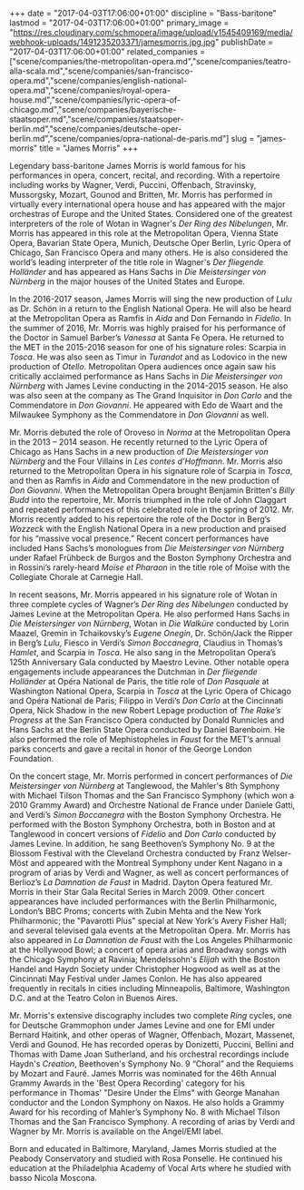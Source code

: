 +++
date = "2017-04-03T17:06:00+01:00"
discipline = "Bass-baritone"
lastmod = "2017-04-03T17:06:00+01:00"
primary_image = "https://res.cloudinary.com/schmopera/image/upload/v1545409169/media/webhook-uploads/1491235203371/jamesmorris.jpg.jpg"
publishDate = "2017-04-03T17:06:00+01:00"
related_companies = ["scene/companies/the-metropolitan-opera.md","scene/companies/teatro-alla-scala.md","scene/companies/san-francisco-opera.md","scene/companies/english-national-opera.md","scene/companies/royal-opera-house.md","scene/companies/lyric-opera-of-chicago.md","scene/companies/bayerische-staatsoper.md","scene/companies/staatsoper-berlin.md","scene/companies/deutsche-oper-berlin.md","scene/companies/opra-national-de-paris.md"]
slug = "james-morris"
title = "James Morris"
+++

Legendary bass-baritone James Morris is world famous for his performances in opera, concert, recital, and recording. With a repertoire including works by Wagner, Verdi, Puccini, Offenbach, Stravinsky, Mussorgsky, Mozart, Gounod and Britten, Mr. Morris has performed in virtually every international opera house and has appeared with the major orchestras of Europe and the United States. Considered one of the greatest interpreters of the role of Wotan in Wagner's *Der Ring des Nibelungen*, Mr. Morris has appeared in this role at the Metropolitan Opera, Vienna State Opera, Bavarian State Opera, Munich, Deutsche Oper Berlin, Lyric Opera of Chicago, San Francisco Opera and many others. He is also considered the world’s leading interpreter of the title role in Wagner's *Der fliegende Holländer* and has appeared as Hans Sachs in *Die Meistersinger von Nürnberg* in the major houses of the United States and Europe.

In the 2016-2017 season, James Morris will sing the new production of *Lulu* as Dr. Schön in a return to the English National Opera. He will also be heard at the Metropolitan Opera as Ramfis in *Aida* and Don Fernando in *Fidelio*. In the summer of 2016, Mr. Morris was highly praised for his performance of the Doctor in Samuel Barber’s *Vanessa* at Santa Fe Opera. He returned to the MET in the 2015-2016 season for one of his signature roles: Scarpia in *Tosca*. He was also seen as Timur in *Turandot* and as Lodovico in the new production of *Otello*. Metropolitan Opera audiences once again saw his critically acclaimed performance as Hans Sachs in *Die Meistersinger von Nürnberg* with James Levine conducting in the 2014-2015 season. He also was also seen at the company as The Grand Inquisitor in *Don Carlo* and the Commendatore in *Don Giovanni*. He appeared with Edo de Waart and the Milwaukee Symphony as the Commendatore in *Don Giovanni* as well.

Mr. Morris debuted the role of Oroveso in *Norma* at the Metropolitan Opera in the 2013 – 2014 season. He recently returned to the Lyric Opera of Chicago as Hans Sachs in a new production of *Die Meistersinger von Nürnberg* and the Four Villains in *Les contes d’Hoffmann*. Mr. Morris also returned to the Metropolitan Opera in his signature role of Scarpia in *Tosca*, and then as Ramfis in *Aida* and Commendatore in the new production of *Don Giovanni*. When the Metropolitan Opera brought Benjamin Britten's *Billy Budd* into the repertoire, Mr. Morris triumphed in the role of John Claggart and repeated performances of this celebrated role in the spring of 2012. Mr. Morris recently added to his repertoire the role of the Doctor in Berg’s *Wozzeck* with the English National Opera in a new production and praised for his “massive vocal presence.” Recent concert performances have included Hans Sachs’s monologues from *Die Meistersinger von Nürnberg* under Rafael Frühbeck de Burgos and the Boston Symphony Orchestra and in Rossini’s rarely-heard *Moïse et Pharaon* in the title role of Moïse with the Collegiate Chorale at Carnegie Hall. 

In recent seasons, Mr. Morris appeared in his signature role of Wotan in three complete cycles of Wagner’s *Der Ring des Nibelungen* conducted by James Levine at the Metropolitan Opera. He also performed Hans Sachs in *Die Meistersinger von Nürnberg*, Wotan in *Die Walküre* conducted by Lorin Maazel, Gremin in Tchaikovsky’s *Eugene Onegin*, Dr. Schön/Jack the Ripper in Berg’s *Lulu*, Fiesco in Verdi’s *Simon Boccanegra*, Claudius in Thomas’s *Hamlet*, and Scarpia in *Tosca*. He also sang in the Metropolitan Opera’s 125th Anniversary Gala conducted by Maestro Levine. Other notable opera engagements include appearances the Dutchman in *Der fliegende Holländer* at Opéra National de Paris, the title role of *Don Pasquale* at Washington National Opera, Scarpia in *Tosca* at the Lyric Opera of Chicago and Opéra National de Paris; Filippo in Verdi’s *Don Carlo* at the Cincinnati Opera, Nick Shadow in the new Robert Lepage production of *The Rake’s Progress* at the San Francisco Opera conducted by Donald Runnicles and Hans Sachs at the Berlin State Opera conducted by Daniel Barenboim. He also performed the role of Mephistopheles in *Faust* for the MET‘s annual parks concerts and gave a recital in honor of the George London Foundation.

On the concert stage, Mr. Morris performed in concert performances of *Die Meistersinger von Nürnberg* at Tanglewood, the Mahler's 8th Symphony with Michael Tilson Thomas and the San Francisco Symphony (which won a 2010 Grammy Award) and Orchestre National de France under Daniele Gatti, and Verdi’s *Simon Boccanegra* with the Boston Symphony Orchestra. He performed with the Boston Symphony Orchestra, both in Boston and at Tanglewood in concert versions of *Fidelio* and *Don Carlo* conducted by James Levine. In addition, he sang Beethoven’s Symphony No. 9 at the Blossom Festival with the Cleveland Orchestra conducted by Franz Welser-Möst and appeared with the Montreal Symphony under Kent Nagano in a program of arias by Verdi and Wagner, as well as concert performances of Berlioz’s *La Damnation de Faust* in Madrid. Dayton Opera featured Mr. Morris in their Star Gala Recital Series in March 2009. Other concert appearances have included performances with the Berlin Philharmonic, London’s BBC Proms; concerts with Zubin Mehta and the New York Philharmonic; the "Pavarotti Plus" special at New York's Avery Fisher Hall; and several televised gala events at the Metropolitan Opera. Mr. Morris has also appeared in *La Damnation de Faust* with the Los Angeles Philharmonic at the Hollywood Bowl; a concert of opera arias and Broadway songs with the Chicago Symphony at Ravinia; Mendelssohn's *Elijah* with the Boston Handel and Haydn Society under Christopher Hogwood as well as at the Cincinnati May Festival under James Conlon. He has also appeared frequently in recitals in cities including Minneapolis, Baltimore, Washington D.C. and at the Teatro Colon in Buenos Aires.

Mr. Morris's extensive discography includes two complete *Ring* cycles, one for Deutsche Grammophon under James Levine and one for EMI under Bernard Haitink, and other operas of Wagner, Offenbach, Mozart, Massenet, Verdi and Gounod. He has recorded operas by Donizetti, Puccini, Bellini and Thomas with Dame Joan Sutherland, and his orchestral recordings include Haydn's *Creation*, Beethoven's Symphony No. 9 “Choral” and the Requiems by Mozart and Fauré. James Morris was nominated for the 46th Annual Grammy Awards in the 'Best Opera Recording' category for his performance in Thomas' "Desire Under the Elms" with George Manahan conductor and the London Symphony on Naxos. He also holds a Grammy Award for his recording of Mahler’s Symphony No. 8 with Michael Tilson Thomas and the San Francisco Symphony. A recording of arias by Verdi and Wagner by Mr. Morris is available on the Angel/EMI label.

Born and educated in Baltimore, Maryland, James Morris studied at the Peabody Conservatory and studied with Rosa Ponselle. He continued his education at the Philadelphia Academy of Vocal Arts where he studied with basso Nicola Moscona. 
